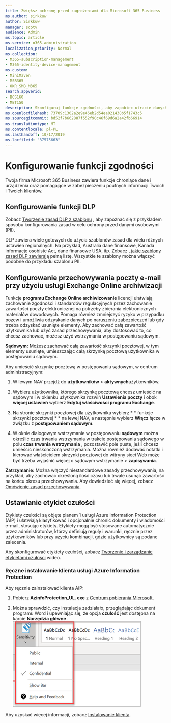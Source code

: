 ```yaml
---
title: Zwiększ ochronę przed zagrożeniami dla Microsoft 365 Business
ms.author: sirkkuw
author: Sirkkuw
manager: scotv
audience: Admin
ms.topic: article
ms.service: o365-administration
localization_priority: Normal
ms.collection:
- M365-subscription-management
- M365-identity-device-management
ms.custom:
- MiniMaven
- MSB365
- OKR_SMB_M365
search.appverid:
- BCS160
- MET150
description: Skonfiguruj funkcje zgodności, aby zapobiec utracie danych i etykietach poufnych danych.
ms.openlocfilehash: 73709c1302a2e9e46eb2d54ea021438b5f1743c5
ms.sourcegitcommit: bd52f7b662887f552f90c46f69d6a2a42fb66914
ms.translationtype: MT
ms.contentlocale: pl-PL
ms.lasthandoff: 10/17/2019
ms.locfileid: "37575663"
---
```

# <a name="set-up-compliance-features"></a>Konfigurowanie funkcji zgodności

Twoja firma Microsoft 365 Business zawiera funkcje chroniące dane i urządzenia oraz pomagające w zabezpieczeniu poufnych informacji Twoich i Twoich klientów.

## <a name="set-up-dlp-features"></a>Konfigurowanie funkcji DLP

Zobacz [Tworzenie zasad DLP z szablonu](https://support.office.com/article/59414438-99f5-488b-975c-5023f2254369) , aby zapoznać się z przykładem sposobu konfigurowania zasad w celu ochrony przed danymi osobowymi (PII). 
  
DLP zawiera wiele gotowych do użycia szablonów zasad dla wielu różnych ustawień regionalnych. Na przykład, Australia dane finansowe, Kanada informacje osobiste Act, dane finansowe USA, itp. Zobacz [, jakie szablony zasad DLP zawierają](https://support.office.com/article/c2e588d3-8f4f-4937-a286-8c399f28953a) pełną listę. Wszystkie te szablony można włączyć podobne do przykładu szablonu PII. 
  
## <a name="set-up-email-retention-with-exchange-online-archiving"></a>Konfigurowanie przechowywania poczty e-mail przy użyciu usługi Exchange Online archiwizacji

 Funkcje **programu Exchange Online archiwizowanie** licencji ułatwiają zachowanie zgodności i standardów regulacyjnych przez zachowanie zawartości poczty elektronicznej na potrzeby zbierania elektronicznych materiałów dowodowych. Pomaga również zmniejszyć ryzyko w przypadku pozew i umożliwia odzyskanie danych po naruszeniu zabezpieczeń lub gdy trzeba odzyskać usunięte elementy. Aby zachować całą zawartość użytkownika lub użyć zasad przechowywania, aby dostosować to, co chcesz zachować, możesz użyć wstrzymania w postępowaniu sądowym.
  
**Sądowym:** Możesz zachować całą zawartość skrzynki pocztowej, w tym elementy usunięte, umieszczając całą skrzynkę pocztową użytkownika w postępowaniu sądowym. 
    
Aby umieścić skrzynkę pocztową w postępowaniu sądowym, w centrum administracyjnym:
    
1. W lewym NAV przejdź do **użytkowników** \> **aktywnych**użytkowników.
    
2. Wybierz użytkownika, którego skrzynkę pocztową chcesz umieścić na sądowym i w okienku użytkownika rozwiń **Ustawienia poczty** i obok **więcej ustawień** wybierz **Edytuj właściwości programu Exchange**.
    
3. Na stronie skrzynki pocztowej dla użytkownika wybierz * * funkcje skrzynki pocztowej * * na lewej NAV, a następnie wybierz **Włącz** łącze w związku z **postępowaniem sądowym**.
    
4. W oknie dialogowym wstrzymanie w postępowaniu **sądowym** można określić czas trwania wstrzymania w trakcie postępowania sądowego w polu **czas trwania wstrzymania** , pozostawić pole puste, jeśli chcesz umieścić nieskończoną wstrzymania. Można również dodawać notatki i kierować właścicielem skrzynki pocztowej do witryny sieci Web może być trzeba wyjaśnić więcej o sądowym wstrzymanie \> **zapisywania**.
    
**Zatrzymanie:** Można włączyć niestandardowe zasady przechowywania, na przykład, aby zachować określoną ilość czasu lub trwale usunąć zawartość na końcu okresu przechowywania. Aby dowiedzieć się więcej, zobacz [Omówienie zasad przechowywania](https://support.office.com/article/5e377752-700d-4870-9b6d-12bfc12d2423).

## <a name="set-up-sensitivity-labels"></a>Ustawianie etykiet czułości

Etykiety czułości są objęte planem 1 usługi Azure Information Protection (AIP) i ułatwiają klasyfikować i opcjonalnie chronić dokumenty i wiadomości e-mail, stosując etykiety. Etykiety mogą być stosowane automatycznie przez administratorów, którzy definiują reguły i warunki, ręcznie przez użytkowników lub przy użyciu kombinacji, gdzie użytkownicy są podane zalecenia.

Aby skonfigurować etykiety czułości, zobacz [Tworzenie i zarządzanie etykietami czułości](https://support.office.com/en-us/article/2fb96b54-7dd2-4f0c-ac8d-170790d4b8b9) wideo.



### <a name="install-the-azure-information-protection-client-manually"></a>Ręczne instalowanie klienta usługi Azure Information Protection

Aby ręcznie zainstalować klienta AIP:

1. Pobierz **AzinfoProtection_UL. exe** z [Centrum pobierania Microsoft](https://www.microsoft.com/download/details.aspx?id=53018).
 
2. Można sprawdzić, czy instalacja zadziałało, przeglądając dokument programu Word i upewniając się, że opcja **czułość** jest dostępna na karcie **Narzędzia główne** .
<br/>![Karta ochrona listy rozwijanej w dokumencie programu Word.](media/word-sensitivity.png)

Aby uzyskać więcej informacji, zobacz [Instalowanie klienta](https://docs.microsoft.com/azure/information-protection/infoprotect-tutorial-step3).
